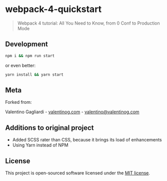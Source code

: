 # webpack-4-quickstart
> Webpack 4 tutorial: All You Need to Know, from 0 Conf to Production Mode

## Development

```bash
npm i && npm run start
```

or even better:

```bash
yarn install && yarn start
```

## Meta

Forked from:

Valentino Gagliardi - [valentinog.com](https://www.valentinog.com) - valentino@valentinog.com

## Additions to original project

- Added SCSS rater than CSS, because it brings its load of enhancements
- Using Yarn instead of NPM

## License

This project is open-sourced software licensed under the [MIT license](http://opensource.org/licenses/MIT).
